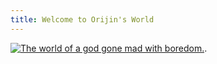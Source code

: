 ```yaml
---
title: Welcome to Orijin's World
---
```

[![The world of a god gone mad with boredom.](M_Orijin.png)](M_Orijin.png).
